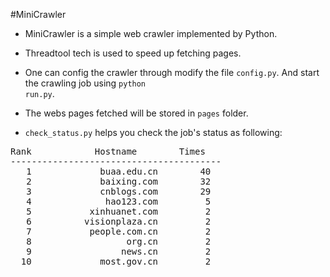 #MiniCrawler
* MiniCrawler is a simple web crawler implemented by Python.
* Threadtool tech is used to speed up fetching pages.

* One can config the crawler through modify the file <code>config.py</code>.
And start the crawling job using <code>python run.py</code>.
* The webs pages fetched will be stored in <code>pages</code> folder.
* <code>check_status.py</code> helps you check the job's status as following:

<pre>
Rank			Hostname		Times	
----------------------------------------
   1	         buaa.edu.cn	    40	
   2	         baixing.com	    32	
   3	         cnblogs.com	    29	
   4	          hao123.com	     5	
   5	       xinhuanet.com	     2	
   6	      visionplaza.cn	     2	
   7	       people.com.cn	     2	
   8	              org.cn	     2	
   9	             news.cn	     2	
  10	         most.gov.cn	     2
</pre>


